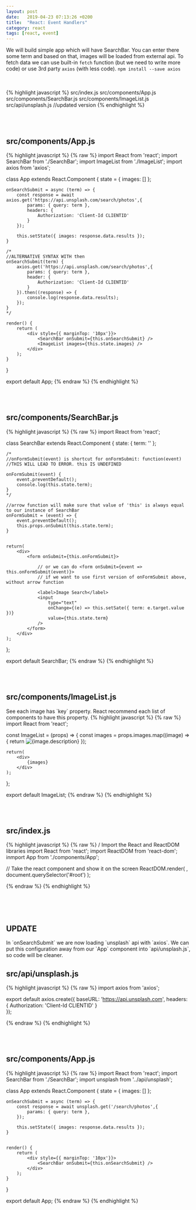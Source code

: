 ```yaml
---
layout: post
date:   2019-04-23 07:13:26 +0200
title:  "React: Event Handlers"
category: react
tags: [react, event]
---
```


We will build simple app which will have SearchBar. You can enter there some term and based on that, images will be loaded from external api.
To fetch data we can use built-in `fetch` function (but we need to write more code) or use 3rd party `axios` (with less code).
`npm install --save axios`

<br /><br />
{% highlight javascript %}
src/index.js
src/components/App.js
src/components/SearchBar.js
src/components/ImageList.js
src/api/unsplash.js //updated version
{% endhighlight %}

<br /><br />

<h2>src/components/App.js</h2>
{% highlight javascript %}
{% raw %}
import React from 'react';
import SearchBar from './SearchBar';
import ImageList from './ImageList';
import axios from 'axios';

class App extends React.Component {
	state = { images: [] };

	onSearchSubmit = async (term) => {
		const response = await axios.get('https://api.unsplash.com/search/photos',{
			params: { query: term },
			headers: {
				Authorization: 'Client-Id CLIENTID'
			}
		});

		this.setState({ images: response.data.results });
	}

	/*
	//ALTERNATIVE SYNTAX WITH then
	onSearchSubmit(term) {
		axios.get('https://api.unsplash.com/search/photos',{
			params: { query: term },
			header: {
				Authorization: 'Client-Id CLIENTID'
			}
		}).then((response) => {
			console.log(response.data.results);
		});
	}
	*/

	render() {
		return (
			<div style={{ marginTop: '10px'}}>
				<SearchBar onSubmit={this.onSearchSubmit} />
				<ImageList images={this.state.images} />
			</div>
		);
	}
}

export default App;
{% endraw %}
{% endhighlight %}

<br /><br />


<h2>src/components/SearchBar.js</h2>
{% highlight javascript %}
{% raw %}
import React from 'react';

class SearchBar extends React.Component {
	state: {
		term: ''
	};

	/*
	//onFormSubmit(event) is shortcut for onFormSubmit: function(event)
	//THIS WILL LEAD TO ERROR. this IS UNDEFINED

	onFormSubmit(event) {
		event.preventDefault();
		console.log(this.state.term);
	}
	*/

	//arrow function will make sure that value of 'this' is always equal to our instance of SearchBar
	onFormSubmit = (event) => {
		event.preventDefault();
		this.props.onSubmit(this.state.term);
	}


	return(
		<div>
			<form onSubmit={this.onFormSubmit}>
		
				// or we can do <form onSubmit={event => this.onFormSubmit(event)}>
				// if we want to use first version of onFormSubmit above, without arrow function
			
				<label>Image Search</label>
				<input
					type="text"
					onChange={(e) => this.setSate({ term: e.target.value })}
					value={this.state.term}
				/>
			</form>
		</div>
	);
};

export default SearchBar;
{% endraw %}
{% endhighlight %}

<br /><br />




<h2>src/components/ImageList.js</h2>
See each image has `key` property. React recommend each list of components to have this property.
{% highlight javascript %}
{% raw %}
import React from 'react';

const ImageList = (props) => {
	const images = props.images.map((image) => {
		return <img key={image.id} alt={image.description} src="{image.urls.regular}" />
	});

	return(
		<div>
			{images}
		</div>
	);
};

export default ImageList;
{% endraw %}
{% endhighlight %}

<br /><br />




<h2>src/index.js</h2>
{% highlight javascript %}
{% raw %}
/ Import the React and ReactDOM libraries
import React from 'react';
import ReactDOM from 'react-dom';
inmport App from './components/App';


// Take the react component and show it on the screen
ReactDOM.render(
	<App />,
	document.querySelector('#root')
);


{% endraw %}
{% endhighlight %}

<br /><br /><br />


<h2>UPDATE</h2>
In `onSearchSubmit` we are now loading `unsplash` api with `axios`. We can put this configuration away from our `App` component into `api/unsplash.js`, so code will be cleaner.

<h2>src/api/unsplash.js</h2>
{% highlight javascript %}
{% raw %}
import axios from 'axios';

export default axios.create({
	baseURL: 'https://api.unsplash.com',
	headers: {
		Authorization: 'Client-Id CLIENTID'
	}	
});

{% endraw %}
{% endhighlight %}

<br /><br />

<h2>src/components/App.js</h2>
{% highlight javascript %}
{% raw %}
import React from 'react';
import SearchBar from './SearchBar';
import unsplash from '../api/unsplash';

class App extends React.Component {
	state = { images: [] };

	onSearchSubmit = async (term) => {
		const response = await unsplash.get('/search/photos',{
			params: { query: term },
		});

		this.setState({ images: response.data.results });
	}

	
	render() {
		return (
			<div style={{ marginTop: '10px'}}>
				<SearchBar onSubmit={this.onSearchSubmit} />
			</div>
		);
	}
}

export default App;
{% endraw %}
{% endhighlight %}

<br /><br />




